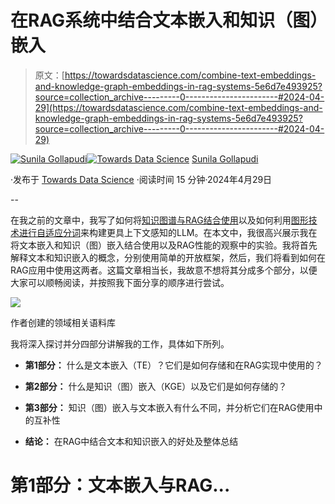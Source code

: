 # 在RAG系统中结合文本嵌入和知识（图）嵌入

> 原文：[https://towardsdatascience.com/combine-text-embeddings-and-knowledge-graph-embeddings-in-rag-systems-5e6d7e493925?source=collection_archive---------0-----------------------#2024-04-29](https://towardsdatascience.com/combine-text-embeddings-and-knowledge-graph-embeddings-in-rag-systems-5e6d7e493925?source=collection_archive---------0-----------------------#2024-04-29)

[](https://sunila-gollapudi.medium.com/?source=post_page---byline--5e6d7e493925--------------------------------)[![Sunila Gollapudi](../Images/c29dbcf1766e3e0a3ca576d301454417.png)](https://sunila-gollapudi.medium.com/?source=post_page---byline--5e6d7e493925--------------------------------)[](https://towardsdatascience.com/?source=post_page---byline--5e6d7e493925--------------------------------)[![Towards Data Science](../Images/a6ff2676ffcc0c7aad8aaf1d79379785.png)](https://towardsdatascience.com/?source=post_page---byline--5e6d7e493925--------------------------------) [Sunila Gollapudi](https://sunila-gollapudi.medium.com/?source=post_page---byline--5e6d7e493925--------------------------------)

·发布于 [Towards Data Science](https://towardsdatascience.com/?source=post_page---byline--5e6d7e493925--------------------------------) ·阅读时间 15 分钟·2024年4月29日

--

在我之前的文章中，我写了如何将[知识图谱与RAG结合使用](https://medium.com/techspresso/using-knowledge-graphs-to-enhance-retrieval-augmented-generation-rag-systems-14197efc1bab)以及如何利用[图形技术进行自适应分词](https://medium.com/techspresso/advanced-tokenization-in-llms-usage-of-advanced-graph-techniques-e684a53c5e59)来构建更具上下文感知的LLM。在本文中，我很高兴展示我在将文本嵌入和知识（图）嵌入结合使用以及RAG性能的观察中的实验。我将首先解释文本和知识嵌入的概念，分别使用简单的开放框架，然后，我们将看到如何在RAG应用中使用这两者。这篇文章相当长，我故意不想将其分成多个部分，以便大家可以顺畅阅读，并按照我下面分享的顺序进行尝试。

![](../Images/036b14c9b55f0c87dff43763b45730f7.png)

作者创建的领域相关语料库

我将深入探讨并分四部分讲解我的工作，具体如下所列。

+   **第1部分：** 什么是文本嵌入（TE）？它们是如何存储和在RAG实现中使用的？

+   **第2部分：** 什么是知识（图）嵌入（KGE）以及它们是如何存储的？

+   **第3部分：** 知识（图）嵌入与文本嵌入有什么不同，并分析它们在RAG使用中的互补性

+   **结论：** 在RAG中结合文本和知识嵌入的好处及整体总结

# 第1部分：文本嵌入与RAG...
